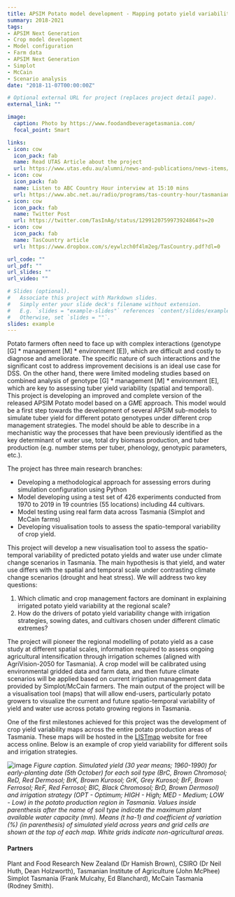 ```yaml
---
title: APSIM Potato model development - Mapping potato yield variability under diferent G*E*M scenarios in Tasmania 
summary: 2018-2021
tags:
- APSIM Next Generation
- Crop model development
- Model configuration
- Farm data
- APSIM Next Generation
- Simplot
- McCain
- Scenario analysis
date: "2018-11-07T00:00:00Z"

# Optional external URL for project (replaces project detail page).
external_link: ""

image:
  caption: Photo by https://www.foodandbeveragetasmania.com/
  focal_point: Smart

links:
- icon: cow
  icon_pack: fab
  name: Read UTAS Article about the project
  url: https://www.utas.edu.au/alumni/news-and-publications/news-items/sowing-the-seeds-of-success-for-the-humble-spud
- icon: cow
  icon_pack: fab
  name: Listen to ABC Country Hour interview at 15:10 mins
  url: https://www.abc.net.au/radio/programs/tas-country-hour/tasmanian-country-hour/12561548
- icon: cow
  icon_pack: fab
  name: Twitter Post
  url: https://twitter.com/TasInAg/status/1299120759973924864?s=20
- icon: cow
  icon_pack: fab
  name: TasCountry article
  url: https://www.dropbox.com/s/eywlzch0f4lm2eg/TasCountry.pdf?dl=0

url_code: ""
url_pdf: ""
url_slides: ""
url_video: ""

# Slides (optional).
#   Associate this project with Markdown slides.
#   Simply enter your slide deck's filename without extension.
#   E.g. `slides = "example-slides"` references `content/slides/example-slides.md`.
#   Otherwise, set `slides = ""`.
slides: example
---
```


Potato farmers often need to face up with complex interactions (genotype [G] * management [M] * environment [E]), which are difficult and costly to diagnose and ameliorate. The specific nature of such interactions and the significant cost to address improvement decisions is an ideal use case for DSS. On the other hand, there were limited modeling studies based on combined analysis of genotype [G] * management [M] * environment [E], which are key to assessing tuber yield variability (spatial and temporal). This project is developing an improved and complete version of the released APSIM Potato model based on a G*M*E approach. This model would be a first step towards the development of several APSIM sub-models to simulate tuber yield for different potato genotypes under different crop management strategies. The model should be able to describe in a mechanistic way the processes that have been previously identified as the key determinant of water use, total dry biomass production, and tuber production (e.g. number stems per tuber, phenology, genotypic parameters, etc.).

The project has three main research branches:

- Developing a methodological approach for assessing errors during simulation configuration using Python
- Model developing using a test set of 426 experiments conducted from 1970 to 2019 in 19 countries (55 locations) including 44 cultivars.
- Model testing using real farm data across Tasmania (Simplot and McCain farms)
- Developing visualisation tools to assess the spatio-temporal variability of crop yield.

This project will develop a new visualisation tool to assess the spatio-temporal variability of predicted potato yields and water use under climate change scenarios in Tasmania. The main hypothesis is that yield, and water use differs with the spatial and temporal scale under contrasting climate change scenarios (drought and heat stress). We will address two key questions:

1)	Which climatic and crop management factors are dominant in explaining irrigated potato yield variability at the regional scale? 
2)	How do the drivers of potato yield variability change with irrigation strategies, sowing dates, and cultivars chosen under different climatic extremes?

The project will pioneer the regional modelling of potato yield as a case study at different spatial scales, information required to assess ongoing agricultural intensification through irrigation schemes (aligned with AgriVision-2050 for Tasmania). A crop model will be calibrated using environmental gridded data and farm data, and then future climate scenarios will be applied based on current irrigation management data provided by Simplot/McCain farmers. The main output of the project will be a visualisation tool (maps) that will allow end-users, particularly potato growers to visualize the current and future spatio-temporal variability of yield and water use across potato growing regions in Tasmania.

One of the first milestones achieved for this project was the development of crop yield variability maps across the entire potato production areas of Tasmania. These maps will be hosted in the [LISTmap](https://maps.thelist.tas.gov.au/listmap/app/list/map) website for free access online. Below is an example of crop yield variability for different soils and irrigation strategies.

![image](/img/projects/maps.jpg)
_Figure caption. Simulated yield (30 year means; 1960-1990) for early-planting date (5th October) for each soil type (BrC, Brown Chromosol; ReD, Red Dermosol; BrK, Brown Kurosol; GrK, Grey Kurosol; BrF, Brown Ferrosol; ReF, Red Ferrosol; BlC, Black Chromosol; BrD, Brown Dermosol) and irrigation strategy (OPT - Optimum; HIGH - High; MED - Medium; LOW - Low) in the potato production region in Tasmania. Values inside parenthesis after the name of soil type indicate the maximum plant available water capacity (mm). Means (t ha-1) and coefficient of variation (%) (in parenthesis) of simulated yield across years and grid cells are shown at the top of each map. White grids indicate non-agricultural areas._

#### Partners
Plant and Food Research New Zealand (Dr Hamish Brown), CSIRO (Dr Neil Huth, Dean Holzworth), Tasmanian Institute of Agriculture (John McPhee) Simplot Tasmania (Frank Mulcahy, Ed Blanchard), McCain Tasmania (Rodney Smith).
